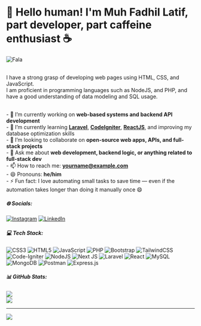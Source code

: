 # 🤖 Hello human! I'm Muh Fadhil Latif, part developer, part caffeine enthusiast ☕
<!-- ![Fala](https://media3.giphy.com/media/v1.Y2lkPTc5MGI3NjExd3dyc2kzeWE2YmhnYWh0b3I4dmtub2xvMzQwb2VrYXBzbXBvaGttNyZlcD12MV9pbnRlcm5hbF9naWZfYnlfaWQmY3Q9Zw/sZlJRdDIQw6jNC1AyE/giphy.gif) -->
![Fala](https://media4.giphy.com/media/v1.Y2lkPTc5MGI3NjExd3dkOGZkdHNzZW4zdzVzeTNmODQwaGZxa3dkcXJiaXN3YnR0MDNsMSZlcD12MV9pbnRlcm5hbF9naWZfYnlfaWQmY3Q9Zw/l4EpeErFp4AgqiZB6/giphy.gif)
<br>

<br>
I have a strong grasp of developing web pages using HTML, CSS, and JavaScript.  <br>I am proficient in programming languages such as NodeJS, and PHP, and have a good understanding of data modeling and SQL usage.<br><!-- GitHub Profile Summary -->

<br>- 🔭 I’m currently working on **web-based systems and backend API development**<br>- 🌱 I’m currently learning [**Laravel**](https://laravel.com), [**CodeIgniter**](https://codeigniter.com), [**ReactJS**](https://reactjs.org), and improving my database optimization skills<br>- 👯 I’m looking to collaborate on **open-source web apps, APIs, and full-stack projects**<br>- 💬 Ask me about **web development, backend logic, or anything related to full-stack dev**<br>- 📫 How to reach me: **yourname@example.com**<br>- 😄 Pronouns: **he/him**<br>- ⚡ Fun fact: I love automating small tasks to save time — even if the automation takes longer than doing it manually once 😄

##### 🌐 Socials:
[![Instagram](https://img.shields.io/badge/Instagram-%23E4405F.svg?logo=Instagram&logoColor=white)](https://instagram.com/muhammadfadhillatif021) [![LinkedIn](https://img.shields.io/badge/LinkedIn-%230077B5.svg?logo=linkedin&logoColor=white)](https://linkedin.com/in/fadhilllatif021) 

##### 💻 Tech Stack:
![CSS3](https://img.shields.io/badge/css3-%231572B6.svg?style=for-the-badge&logo=css3&logoColor=white) ![HTML5](https://img.shields.io/badge/html5-%23E34F26.svg?style=for-the-badge&logo=html5&logoColor=white) ![JavaScript](https://img.shields.io/badge/javascript-%23323330.svg?style=for-the-badge&logo=javascript&logoColor=%23F7DF1E) ![PHP](https://img.shields.io/badge/php-%23777BB4.svg?style=for-the-badge&logo=php&logoColor=white) ![Bootstrap](https://img.shields.io/badge/bootstrap-%238511FA.svg?style=for-the-badge&logo=bootstrap&logoColor=white) ![TailwindCSS](https://img.shields.io/badge/tailwindcss-%2338B2AC.svg?style=for-the-badge&logo=tailwind-css&logoColor=white) ![Code-Igniter](https://img.shields.io/badge/CodeIgniter-%23EF4223.svg?style=for-the-badge&logo=codeIgniter&logoColor=white) ![NodeJS](https://img.shields.io/badge/node.js-6DA55F?style=for-the-badge&logo=node.js&logoColor=white) ![Next JS](https://img.shields.io/badge/Next-black?style=for-the-badge&logo=next.js&logoColor=white) ![Laravel](https://img.shields.io/badge/laravel-%23FF2D20.svg?style=for-the-badge&logo=laravel&logoColor=white) ![React](https://img.shields.io/badge/react-%2320232a.svg?style=for-the-badge&logo=react&logoColor=%2361DAFB) ![MySQL](https://img.shields.io/badge/mysql-4479A1.svg?style=for-the-badge&logo=mysql&logoColor=white) ![MongoDB](https://img.shields.io/badge/MongoDB-%234ea94b.svg?style=for-the-badge&logo=mongodb&logoColor=white) ![Postman](https://img.shields.io/badge/Postman-FF6C37?style=for-the-badge&logo=postman&logoColor=white) ![Express.js](https://img.shields.io/badge/express.js-%23404d59.svg?style=for-the-badge&logo=express&logoColor=%2361DAFB)


##### 📊 GitHub Stats:
<!-- ![](https://github-readme-stats.vercel.app/api?username=fadhilllatif021&theme=transparent&hide_border=false&include_all_commits=false&count_private=false)<br/> -->
![](https://nirzak-streak-stats.vercel.app/?user=fadhilllatif021&theme=transparent&hide_border=false)<br/>
![](https://github-readme-stats.vercel.app/api/top-langs/?username=fadhilllatif021&theme=transparent&hide_border=false&include_all_commits=false&count_private=false&layout=compact)

---
[![](https://visitcount.itsvg.in/api?id=fadhilllatif021&icon=0&color=0)](https://visitcount.itsvg.in)

<!-- Proudly created with GPRM ( https://gprm.itsvg.in ) -->